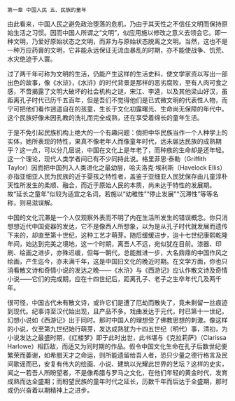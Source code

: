     第一章 中国人民 五、民族的童年 

   由此看来，中国人民之避免政治堕落的危机，乃由于其天性之不信任文明而保持原始生活之习惯。因而中国人所谓之“文明”，似应用施以修改之意义去领会它。即一种文明，乃爱好原始状态之文明，而非为与原始状态脱离之文明。当然，这也不是一种万应药膏的文明，它非能永远保证无流血暴乱的时期，亦不能使战争、饥荒、水灾绝迹于人寰。

   过了两千年可称为文明的生活，仍能产生这样的生活史料，使文学家资以写出一部出色的故事，像《水浒》，《水浒》的时代背景是那样的恶劣腐败，至有人肉可食之感，不啻揭露了文明大破坏的社会机构之谜，宋江、李逵，以及其他梁山好汉，虽距离孔子时代已历千五百年，但是吾们不觉得他们是已式微文明的代表性人物，而宁可把他们看作逍遥自在的孩童，生长于文化初露曙光、生命尚无保障的年代中。这个民族好像未因孔教的洗礼而完全成熟，还在享受着绵长的童年生活。

   于是不免引起民族机构上绝大的一个有趣问题：倘把中华民族当作一个人种学上的实体，她所表现的特性，果真不像老年人而像童年时代，远未届达民族的成熟期乎？这一点，可以分几层说，中国在文化上是年老了，而种族的生命却是还年轻。这一个理论，现代人类学者间已有不少同持此说。格里菲思·泰勒（Griffith Taylor）因而把中国列入人类进化之最幼层，哈夫洛克·埃利斯（Havelock Ellis）亦指亚细亚人民为民族的近于婴孩之特性者，盖鉴于亚细亚人民犹保存由儿童淳朴天性所发生的柔顺、融合，而近于原始人民的本质，尚未达于特性的发展期。故“延长之童年”似较为适宜之名词，若施以“幼稚性”“停止发展”“沉滞性”等等名称，则易滋误解。

   中国的文化沉滞是一个人仅观察外表而不明了内在生活所发生的错误概念。你只消想想近代中国瓷器的发达，它不是像西人所想象，以为是从孔子时代就发展而遗传下来的，却直至第十世纪，这种工艺才萌芽。随后缓缓进步，迨十七世纪康熙乾隆年间，始达到完美之境地，这一个时期，离吾人不远，宛似犹在目前。漆器、印刷、绘画之进步，亦殊迟缓，但每一朝代，总能推进一步，大名鼎鼎的中国作风之绘画，产生迄今，亦未满千年，这是中国旧文化的晚近时期。在文学方面，你也只消看散文诗和奇情小说的发达之晚——《水浒》与《西游记》应认作散文诗及奇情小说——它们的完成期，应在十四世纪后，距离孔子、老子之生卒年代几及两千年。

   很可怪，中国古代未有散文诗，或许它们是遭了厄劫而散失了，竟未剩留一丝痕迹到现代。纪事诗至汉代始出现，且产品不多。戏曲发达于元代，时已第十一世纪，幻想小说如《西游记》出于同时。那时中国人的理想受了佛教思想的刺激。像这样的小说，仅至第九世纪始行萌芽，发达成熟犹为十四五世纪（明代）事，清初，为小说发达之最盛时期，《红楼梦》即于此时出世，此书堪与《克拉莉萨》（Clarissa Harlowe）相匹敌，而适又为同时期的作品。假令中国文化生命在孔子后数世纪便繁荣而萎谢，如希腊天才之命运，则所能遗留给吾人者，恐只少量之德行格言及民间歌谣而已，安复有伟大的绘画、小说、建筑以光耀此世界的艺坛？这样的史实，闻之一若吾人所盼望者，不是像希腊与罗马之文化，在他们年轻的黄金时代，发育成熟而达全盛期；而盼望民族的童年时代之延长，历数千年而后达于全盛期，那时或仍兴奋着以期精神上之进步。

